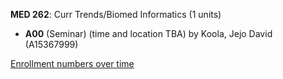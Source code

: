 **MED 262**: Curr Trends/Biomed Informatics (1 units)

- **A00** (Seminar) (time and location TBA) by Koola, Jejo David (A15367999)

[Enrollment numbers over time](./MED262.tsv)
